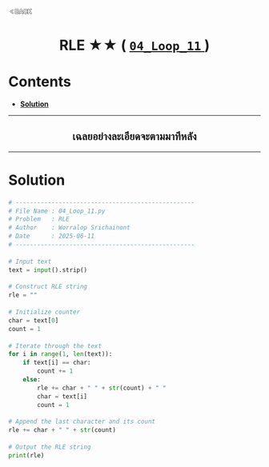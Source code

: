 <p align="left">
  <a href="../README.md">
    <img src="../../Z99-OTHERS/00-common/00-back.png" style="width:10%">
  </a>
</p>

<div align="center">
  <h1>
    RLE ★★ (
      <a href="https://drive.google.com/file/d/1FJljyXrq98kzqLZK7o4SCWsisbRIa-wn/view?usp=drive_link">
        <code>04_Loop_11</code>
      </a>
    )
  </h1>
</div>

# Contents

-   [**Solution**](#solution)

---

<div align="center">
  <h2>เฉลยอย่างละเอียดจะตามมาทีหลัง</h2>
</div>

---

# Solution

```python
# --------------------------------------------------
# File Name : 04_Loop_11.py
# Problem   : RLE
# Author    : Worralop Srichainont
# Date      : 2025-06-11
# --------------------------------------------------

# Input text
text = input().strip()

# Construct RLE string
rle = ""

# Initialize counter
char = text[0]
count = 1

# Iterate through the text
for i in range(1, len(text)):
    if text[i] == char:
        count += 1
    else:
        rle += char + " " + str(count) + " "
        char = text[i]
        count = 1

# Append the last character and its count
rle += char + " " + str(count)

# Output the RLE string
print(rle)
```
